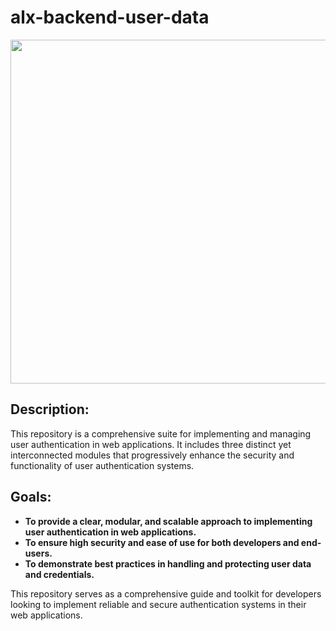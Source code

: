 # alx-backend-user-data

<p align="center"> <img src="https://media.geeksforgeeks.org/wp-content/uploads/20211206163821/Group2copy-660x330.jpg" width="550" higth="550">

## Description:
This repository is a comprehensive suite for implementing and managing user authentication in web applications.
It includes three distinct yet interconnected modules that progressively enhance the security and functionality of user authentication systems.

## Goals:

- **To provide a clear, modular, and scalable approach to implementing user authentication in web applications.**
- **To ensure high security and ease of use for both developers and end-users.**
- **To demonstrate best practices in handling and protecting user data and credentials.**

This repository serves as a comprehensive guide and toolkit for developers looking to implement reliable and secure authentication systems in their web applications.
